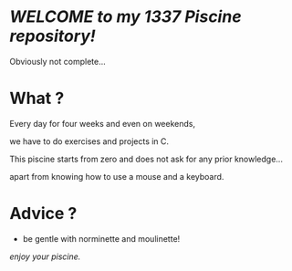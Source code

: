 # *WELCOME to my 1337 Piscine repository!*

Obviously not complete...

# What ?
Every day for four weeks and even on weekends,

we have to do exercises and projects in C. 

This piscine starts from zero and does not ask for any prior knowledge... 

apart from knowing how to use a mouse and a keyboard.


# Advice ?
- be gentle with norminette and moulinette!

*enjoy your piscine.*
